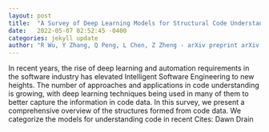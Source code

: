 ```yaml
---
layout: post
title:  "A Survey of Deep Learning Models for Structural Code Understanding"
date:   2022-05-07 02:52:45 -0400
categories: jekyll update
author: "R Wu, Y Zhang, Q Peng, L Chen, Z Zheng - arXiv preprint arXiv:2205.01293, 2022"
---
```

In recent years, the rise of deep learning and automation requirements in the software industry has elevated Intelligent Software Engineering to new heights. The number of approaches and applications in code understanding is growing, with deep learning techniques being used in many of them to better capture the information in code data. In this survey, we present a comprehensive overview of the structures formed from code data. We categorize the models for understanding code in recent Cites: Dawn Drain